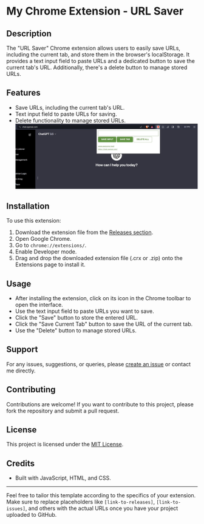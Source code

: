 # My Chrome Extension - URL Saver

## Description
The "URL Saver" Chrome extension allows users to easily save URLs, including the current tab, and store them in the browser's localStorage. It provides a text input field to paste URLs and a dedicated button to save the current tab's URL. Additionally, there's a delete button to manage stored URLs.

## Features
- Save URLs, including the current tab's URL.
- Text input field to paste URLs for saving.
- Delete functionality to manage stored URLs.
![Sample Image](sample.jpg)
## Installation
To use this extension:
1. Download the extension file from the [Releases section](#link-to-releases).
2. Open Google Chrome.
3. Go to `chrome://extensions/`.
4. Enable Developer mode.
5. Drag and drop the downloaded extension file (.crx or .zip) onto the Extensions page to install it.

## Usage
- After installing the extension, click on its icon in the Chrome toolbar to open the interface.
- Use the text input field to paste URLs you want to save.
- Click the "Save" button to store the entered URL.
- Click the "Save Current Tab" button to save the URL of the current tab.
- Use the "Delete" button to manage stored URLs.

## Support
For any issues, suggestions, or queries, please [create an issue](#link-to-issues) or contact me directly.

## Contributing
Contributions are welcome! If you want to contribute to this project, please fork the repository and submit a pull request.

## License
This project is licensed under the [MIT License](LICENSE).

## Credits
- Built with JavaScript, HTML, and CSS.

---

Feel free to tailor this template according to the specifics of your extension. Make sure to replace placeholders like `[link-to-releases]`, `[link-to-issues]`, and others with the actual URLs once you have your project uploaded to GitHub.
